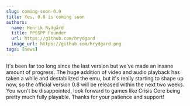 ```yaml
---
slug: coming-soon-0.9
title: Yes, 0.8 is coming soon
authors:
  name: Henrik Rydgård
  title: PPSSPP Founder
  url: https://github.com/hrydgard
  image_url: https://github.com/hrydgard.png
tags: [news]
---
```


It's been far too long since the last version but we've made an insane amount of progress. The huge addition of video and audio playback has taken a while and destabilized the emu, but it's really starting to shape up now, so the official version 0.8 will be released within the next two weeks. You won't be disappointed, look forward to games like Crisis Core being pretty much fully playable. Thanks for your patience and support!
